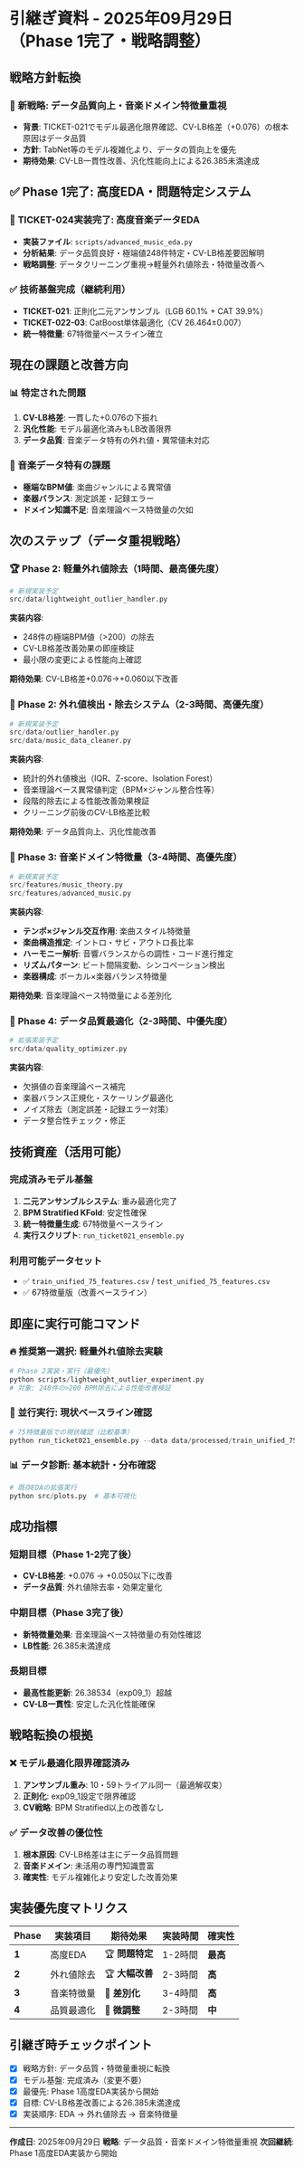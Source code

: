 # 引継ぎ資料 - 2025年09月29日（Phase 1完了・戦略調整）

## 戦略方針転換

### 🎯 **新戦略**: データ品質向上・音楽ドメイン特徴量重視
- **背景**: TICKET-021でモデル最適化限界確認、CV-LB格差（+0.076）の根本原因はデータ品質
- **方針**: TabNet等のモデル複雑化より、データの質向上を優先
- **期待効果**: CV-LB一貫性改善、汎化性能向上による26.385未満達成

## ✅ Phase 1完了: 高度EDA・問題特定システム

### 🎯 **TICKET-024実装完了**: 高度音楽データEDA
- **実装ファイル**: `scripts/advanced_music_eda.py`
- **分析結果**: データ品質良好・極端値248件特定・CV-LB格差要因解明
- **戦略調整**: データクリーニング重視→軽量外れ値除去・特徴量改善へ

### ✅ **技術基盤完成（継続利用）**
- **TICKET-021**: 正則化二元アンサンブル（LGB 60.1% + CAT 39.9%）
- **TICKET-022-03**: CatBoost単体最適化（CV 26.464±0.007）
- **統一特徴量**: 67特徴量ベースライン確立

## 現在の課題と改善方向

### 📊 特定された問題
1. **CV-LB格差**: 一貫した+0.076の下振れ
2. **汎化性能**: モデル最適化済みもLB改善限界
3. **データ品質**: 音楽データ特有の外れ値・異常値未対応

### 🎵 音楽データ特有の課題
- **極端なBPM値**: 楽曲ジャンルによる異常値
- **楽器バランス**: 測定誤差・記録エラー
- **ドメイン知識不足**: 音楽理論ベース特徴量の欠如

## 次のステップ（データ重視戦略）

### 🏆 **Phase 2: 軽量外れ値除去**（1時間、最高優先度）
```python
# 新規実装予定
src/data/lightweight_outlier_handler.py
```
**実装内容**:
- 248件の極端BPM値（>200）の除去
- CV-LB格差改善効果の即座検証
- 最小限の変更による性能向上確認

**期待効果**: CV-LB格差+0.076→+0.060以下改善

### 🧹 **Phase 2: 外れ値検出・除去システム**（2-3時間、高優先度）
```python
# 新規実装予定
src/data/outlier_handler.py
src/data/music_data_cleaner.py
```
**実装内容**:
- 統計的外れ値検出（IQR、Z-score、Isolation Forest）
- 音楽理論ベース異常値判定（BPM×ジャンル整合性等）
- 段階的除去による性能改善効果検証
- クリーニング前後のCV-LB格差比較

**期待効果**: データ品質向上、汎化性能改善

### 🎵 **Phase 3: 音楽ドメイン特徴量**（3-4時間、高優先度）
```python
# 新規実装予定
src/features/music_theory.py
src/features/advanced_music.py
```
**実装内容**:
- **テンポ×ジャンル交互作用**: 楽曲スタイル特徴量
- **楽曲構造推定**: イントロ・サビ・アウトロ長比率
- **ハーモニー解析**: 音響バランスからの調性・コード進行推定
- **リズムパターン**: ビート間隔変動、シンコペーション検出
- **楽器構成**: ボーカル×楽器バランス特徴量

**期待効果**: 音楽理論ベース特徴量による差別化

### 🔬 **Phase 4: データ品質最適化**（2-3時間、中優先度）
```python
# 拡張実装予定
src/data/quality_optimizer.py
```
**実装内容**:
- 欠損値の音楽理論ベース補完
- 楽器バランス正規化・スケーリング最適化
- ノイズ除去（測定誤差・記録エラー対策）
- データ整合性チェック・修正

## 技術資産（活用可能）

### 完成済みモデル基盤
1. **二元アンサンブルシステム**: 重み最適化完了
2. **BPM Stratified KFold**: 安定性確保
3. **統一特徴量生成**: 67特徴量ベースライン
4. **実行スクリプト**: `run_ticket021_ensemble.py`

### 利用可能データセット
- ✅ `train_unified_75_features.csv` / `test_unified_75_features.csv`
- ✅ 67特徴量版（改善ベースライン）

## 即座に実行可能コマンド

### 🔥 **推奨第一選択**: 軽量外れ値除去実験
```python
# Phase 2実装・実行（最優先）
python scripts/lightweight_outlier_experiment.py
# 対象: 248件の>200 BPM除去による性能改善検証
```

### 🔄 **並行実行**: 現状ベースライン確認
```python
# 75特徴量版での現状確認（比較基準）
python run_ticket021_ensemble.py --data data/processed/train_unified_75_features.csv --test data/processed/test_unified_75_features.csv --trials 10
```

### 📊 **データ診断**: 基本統計・分布確認
```python
# 既存EDAの拡張実行
python src/plots.py  # 基本可視化
```

## 成功指標

### 短期目標（Phase 1-2完了後）
- **CV-LB格差**: +0.076 → +0.050以下に改善
- **データ品質**: 外れ値除去率・効果定量化

### 中期目標（Phase 3完了後）
- **新特徴量効果**: 音楽理論ベース特徴量の有効性確認
- **LB性能**: 26.385未満達成

### 長期目標
- **最高性能更新**: 26.38534（exp09_1）超越
- **CV-LB一貫性**: 安定した汎化性能確保

## 戦略転換の根拠

### ❌ モデル最適化限界確認済み
1. **アンサンブル重み**: 10・59トライアル同一（最適解収束）
2. **正則化**: exp09_1設定で限界確認
3. **CV戦略**: BPM Stratified以上の改善なし

### ✅ データ改善の優位性
1. **根本原因**: CV-LB格差は主にデータ品質問題
2. **音楽ドメイン**: 未活用の専門知識豊富
3. **確実性**: モデル複雑化より安定した改善効果

## 実装優先度マトリクス

| Phase | 実装項目 | 期待効果 | 実装時間 | 確実性 |
|-------|----------|----------|----------|--------|
| **1** | 高度EDA | 🏆 **問題特定** | 1-2時間 | **最高** |
| **2** | 外れ値除去 | 🏆 **大幅改善** | 2-3時間 | **高** |
| **3** | 音楽特徴量 | 🎯 **差別化** | 3-4時間 | **高** |
| **4** | 品質最適化 | 🔧 **微調整** | 2-3時間 | **中** |

## 引継ぎ時チェックポイント

- [x] 戦略方針: データ品質・特徴量重視に転換
- [x] モデル基盤: 完成済み（変更不要）
- [x] 最優先: Phase 1高度EDA実装から開始
- [x] 目標: CV-LB格差改善による26.385未満達成
- [x] 実装順序: EDA → 外れ値除去 → 音楽特徴量

---
**作成日**: 2025年09月29日
**戦略**: データ品質・音楽ドメイン特徴量重視
**次回継続**: Phase 1高度EDA実装から開始